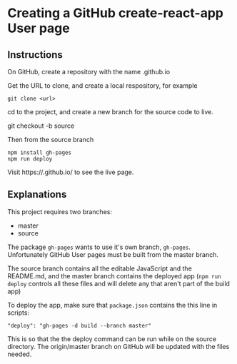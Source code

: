 
# Creating a GitHub create-react-app User page

## Instructions

On GitHub, create a repository with the name <username>.github.io

Get the URL to clone, and create a local respository, for example

    git clone <url>

cd to the project, and create a new branch for the source code to live. 

git checkout -b source

Then from the source branch

 	npm install gh-pages
 	npm run deploy

 Visit https://<username>.github.io/ to see the live page. 



## Explanations


This project requires two branches:

- master
- source

The package `gh-pages` wants to use it's own branch, `gh-pages`. Unfortunately 
GitHub User pages must be built from the master branch.

The source branch contains all the editable JavaScript and the README.md, and
 the master branch contains the deployed app (`npm run deploy` controls all these files and 
 will delete any that aren't part of the build app)

To deploy the app, make sure that `package.json` contains the this line in scripts:

    "deploy": "gh-pages -d build --branch master"

This is so that the the deploy command can be run while on the source directory. 
The origin/master branch on GitHub will be updated with the files needed. 


